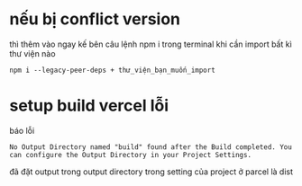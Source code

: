 # nếu bị conflict version
thì thêm vào ngay kế bên câu lệnh npm i trong terminal khi cần import bất kì thư viện nào
```
npm i --legacy-peer-deps + thư_viện_bạn_muốn_import
```


# setup build vercel lỗi
báo lỗi 
```
No Output Directory named "build" found after the Build completed. You can configure the Output Directory in your Project Settings.
```
đã đặt output trong output directory trong setting của project ở parcel là dist

